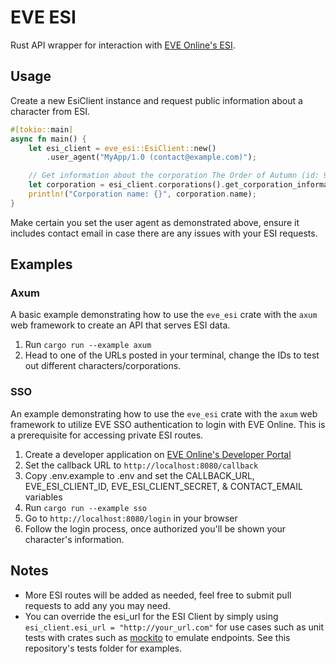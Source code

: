 # EVE ESI

Rust API wrapper for interaction with [EVE Online's ESI](https://developers.eveonline.com/api-explorer).

## Usage

Create a new EsiClient instance and request public information about a character from ESI.

```rust
#[tokio::main]
async fn main() {
    let esi_client = eve_esi::EsiClient::new()
        .user_agent("MyApp/1.0 (contact@example.com)");

    // Get information about the corporation The Order of Autumn (id: 98785281)
    let corporation = esi_client.corporations().get_corporation_information(98785281).await.unwrap();
    println!("Corporation name: {}", corporation.name);
}
```

Make certain you set the user agent as demonstrated above, ensure it includes contact email in case there are any issues with your ESI requests.

## Examples

### Axum

A basic example demonstrating how to use the `eve_esi` crate with the `axum` web framework to create an API that serves ESI data.

1. Run `cargo run --example axum`
2. Head to one of the URLs posted in your terminal, change the IDs to test out different characters/corporations.

### SSO

An example demonstrating how to use the `eve_esi` crate with the `axum` web framework to utilize EVE SSO authentication to login with EVE Online. This is a prerequisite for accessing private ESI routes.

1. Create a developer application on [EVE Online's Developer Portal](https://developers.eveonline.com/applications)
2. Set the callback URL to `http://localhost:8080/callback`
3. Copy .env.example to .env and set the CALLBACK_URL, EVE_ESI_CLIENT_ID, EVE_ESI_CLIENT_SECRET, & CONTACT_EMAIL variables
4. Run `cargo run --example sso`
5. Go to `http://localhost:8080/login` in your browser
6. Follow the login process, once authorized you'll be shown your character's information.

## Notes

- More ESI routes will be added as needed, feel free to submit pull requests to add any you may need.
- You can override the esi_url for the ESI Client by simply using `esi_client.esi_url = "http://your_url.com"` for use cases such as unit tests with crates such as [mockito](https://docs.rs/mockito/latest/mockito/) to emulate endpoints. See this repository's tests folder for examples.
